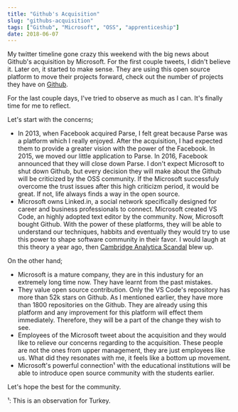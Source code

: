 ```yaml
---
title: "Github's Acquisition"
slug: "githubs-acquisition"
tags: ["Github", "Microsoft", "OSS", "apprenticeship"]
date: 2018-06-07
---
```


My twitter timeline gone crazy this weekend with the big news about Github's acquisition by Microsoft. For the first couple tweets, I didn't believe it. Later on, it started to make sense. They are using this open source platform to move their projects forward, check out the number of projects they have on [Github](https://github.com/Microsoft?page=1).

For the last couple days, I've tried to observe as much as I can. It's finally time for me to reflect.

Let's start with the concerns;

- In 2013, when Facebook acquired Parse, I felt great because Parse was a platform which I really enjoyed. After the acquisition, I had expected them to provide a greater vision with the power of the Facebook. In 2015, we moved our little application to Parse. In 2016, Facebook announced that they will close down Parse. I don't expect Microsoft to shut down Github, but every decision they will make about the Github will be criticized by the OSS community. If the Microsoft successfuly overcome the trust issues after this high criticizm period, it would be great. If not, life always finds a way in the open source.
- Microsoft owns Linked.in, a social network specifically designed for career and business professionals to connect. Microsoft created VS Code, an highly adopted text editor by the community. Now, Microsoft bought Github. With the power of these platforms, they will be able to understand our techniques, habbits and eventually they would try to use this power to shape software community in their favor. I would laugh at this theory a year ago, then [Cambridge Analytica Scandal](https://en.wikipedia.org/wiki/Facebook%E2%80%93Cambridge_Analytica_data_scandal) blew up.

On the other hand;

- Microsoft is a mature company, they are in this industury for an extremely long time now. They have learnt from the past mistakes.
- They value open source contribution. Only the VS Code's repository has more than 52k stars on Github. As I mentioned earlier, they have more than 1800 repositories on the Github. They are already using this platform and any improvement for this platform will effect them immediately. Therefore, they will be a part of the change they wish to see.
- Employees of the Microsoft tweet about the acquisition and they would like to relieve our concerns regarding to the acquisition. These people are not the ones from upper management, they are just employees like us. What did they resonates with me, it feels like a bottom up movement.
- Microsoft's powerful connection¹ with the educational institutions will be able to introduce open source community with the students earlier.

Let's hope the best for the community.

¹: This is an observation for Turkey.
